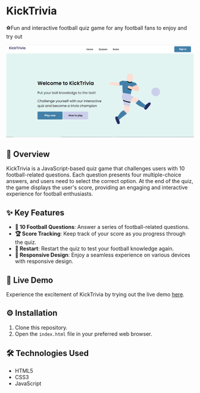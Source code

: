 # KickTrivia

⚽Fun and interactive football quiz game for any football fans to enjoy and try out

![KickTrivia Preview](/images/preview.png)

## 📖 Overview

KickTrivia is a JavaScript-based quiz game that challenges users with 10 football-related questions. Each question presents four multiple-choice answers, and users need to select the correct option. At the end of the quiz, the game displays the user's score, providing an engaging and interactive experience for football enthusiasts.

## ✨ Key Features

- **📝 10 Football Questions**: Answer a series of football-related questions.
- **🏆 Score Tracking**: Keep track of your score as you progress through the quiz.
- **🔄 Restart**: Restart the quiz to test your football knowledge again.
- **📱 Responsive Design**: Enjoy a seamless experience on various devices with responsive design.

## 🚀 Live Demo

Experience the excitement of KickTrivia by trying out the live demo [here](https://your-demo-url.com).

## ⚙️ Installation

1. Clone this repository.
2. Open the `index.html` file in your preferred web browser.

## 🛠️ Technologies Used

- HTML5
- CSS3
- JavaScript

